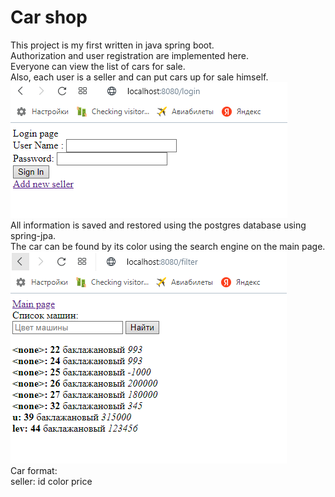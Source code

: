 # Car shop
This project is my first written in java spring boot. \
Authorization and user registration are implemented here. \
Everyone can view the list of cars for sale. \
Also, each user is a seller and can put cars up for sale himself. \
![Login page](images/1.bmp) \
All information is saved and restored using the postgres database using spring-jpa. \
The car can be found by its color using the search engine on the main page. \
![All eggplant-colored cars](images/2.bmp) \
Car format: \
seller: id color price